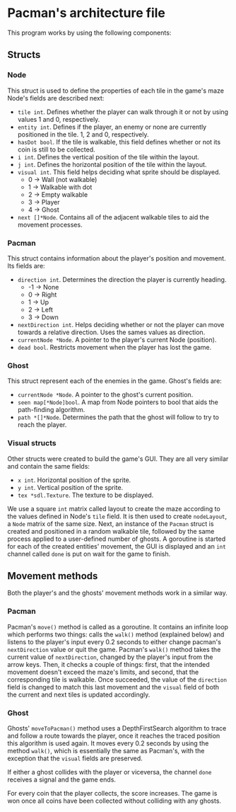 # Pacman's architecture file

This program works by using the following components:

## Structs

### Node
This struct is used to define the properties of each tile in the game's maze
Node's fields are described next:
* `tile int`. Defines whether the player can walk through it or not by using values 1 and 0, respectively.
* `entity int`. Defines if the player, an enemy or none are currently positioned in the tile. 1, 2 and 0, respectively.
* `hasDot bool`. If the tile is walkable, this field defines whether or not its coin is still to be collected.
* `i int`. Defines the vertical position of the tile within the layout.
* `j int`. Defines the horizontal position of the tile within the layout.
* `visual int`. This field helps deciding what sprite should be displayed.
  * 0 -> Wall (not walkable)
  * 1 -> Walkable with dot
  * 2 -> Empty walkable
  * 3 -> Player
  * 4 -> Ghost
* `next []*Node`. Contains all of the adjacent walkable tiles to aid the movement processes.

### Pacman
This struct contains information about the player's position and movement.
Its fields are:
* `direction int`. Determines the direction the player is currently heading.
  * -1 -> None
  * 0 -> Right
  * 1 -> Up
  * 2 -> Left
  * 3 -> Down
* `nextDirection int`. Helps deciding whether or not the player can move towards a relative direction. Uses the sames values as direction.
* `currentNode *Node`. A pointer to the player's current Node (position).
* `dead bool`. Restricts movement when the player has lost the game.

### Ghost
This struct represent each of the enemies in the game.
Ghost's fields are:
- `currentNode *Node`. A pointer to the ghost's current position.
- `seen map[*Node]bool`. A map from Node pointers to bool that aids the path-finding algorithm.
- `path *[]*Node`. Determines the path that the ghost will follow to try to reach the player.

### Visual structs		
Other structs were created to build the game's GUI. They are all very similar and contain the same fields:
- `x int`. Horizontal position of the sprite.
- `y int`. Vertical position of the sprite.
- `tex *sdl.Texture`. The texture to be displayed.

We use a square `int` matrix called layout to create the maze according to the values defined in Node's `tile` field. It is then used to create `nodeLayout`, a `Node` matrix of the same size. Next, an instance of the `Pacman` struct is created and positioned in a random walkable tile, followed by the same process applied to a user-defined number of ghosts. A goroutine is started for each of the created entities' movement, the GUI is displayed and an `int` channel called `done` is put on wait for the game to finish.

## Movement methods

Both the player's and the ghosts' movement methods work in a similar way.

### Pacman
Pacman's `move()` method is called as a goroutine. It contains an infinite loop which performs two things: calls the `walk()` method (explained below) and listens to the player's input every 0.2 seconds to either change pacman's `nextDirection` value or quit the game.
Pacman's `walk()` method takes the current value of `nextDirection`, changed by the player's input from the arrow keys. Then, it checks a couple of things: first, that the intended movement doesn't exceed the maze's limits, and second, that the corresponding tile is walkable. Once succeeded, the value of the `direction` field is changed to match this last movement and the `visual` field of both the current and next tiles is updated accordingly.

### Ghost
Ghosts' `moveToPacman()` method uses a DepthFirstSearch algorithm to trace and follow a route towards the player, once it reaches the traced position this algorithm is used again. It moves every 0.2 seconds by using the method `walk()`, which is essentially the same as Pacman's, with the exception that the `visual` fields are preserved.

If either a ghost collides with the player or viceversa, the channel `done` receives a signal and the game ends.

For every coin that the player collects, the score increases. The game is won once all coins have been collected without colliding with any ghosts.
